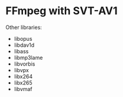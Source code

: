 FFmpeg with SVT-AV1
===================

Other libraries:

- libopus
- libdav1d
- libass
- libmp3lame
- libvorbis
- libvpx
- libx264
- libx265
- libvmaf
